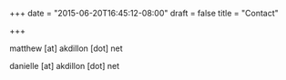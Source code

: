 +++
date = "2015-06-20T16:45:12-08:00"
draft = false
title = "Contact"

+++

matthew [at] akdillon [dot] net

danielle [at] akdillon [dot] net

